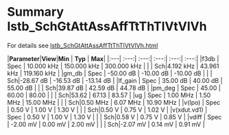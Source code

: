 # Summary lstb_SchGtAttAssAffTtThTlVtVlVh

For details see <a href='lstb_SchGtAttAssAffTtThTlVtVlVh.html'>lstb_SchGtAttAssAffTtThTlVtVlVh.html</a>


|**Parameter**|**View**|**Min** | **Typ** | **Max**|
|:---| :---:| :---:| :---:| :---:| :---:|
|f3db | Spec | 10.000 kHz | 150.000 kHz | 300.000 kHz |
| | Sch|4.192 kHz | 43.961 kHz | 119.160 kHz |
|gm\_db | Spec | -50.00 dB | -10.00 dB | -10.00 dB |
| | Sch|-28.67 dB | -16.53 dB | -13.14 dB |
|lf\_gain | Spec | 35.00 dB | 40.00 dB | 55.00 dB |
| | Sch|39.87 dB | 42.59 dB | 44.78 dB |
|pm\_deg | Spec | 45.00  | 60.00  | 80.00  |
| | Sch|53.62  | 67.13  | 83.57  |
|ug | Spec | 1.00 MHz | 1.50 MHz | 15.00 MHz |
| | Sch|0.50 MHz | 6.07 MHz | 10.90 MHz |
|v(lpo) | Spec | 0.50 V | 1.00 V | 1.30 V |
| | Sch|0.50 V | 0.75 V | 1.02 V |
|v(xdut.vd1) | Spec | 0.50 V | 1.00 V | 1.30 V |
| | Sch|0.58 V | 0.75 V | 0.85 V |
|vdiff | Spec | -2.00 mV | 0.00 mV | 2.00 mV |
| | Sch|-2.07 mV | 0.14 mV | 0.91 mV |
